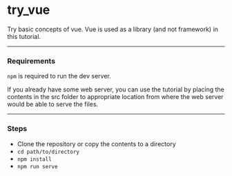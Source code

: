 # try_vue

Try basic concepts of vue. 
Vue is used as a library (and not framework) in this tutorial.

---
### Requirements
`npm` is required to run the dev server. 

If you already have some web server, you can use the tutorial by placing the 
contents in the src folder to appropriate location from where the web server would
be able to serve the files.

---
### Steps
- Clone the repository or copy the contents to a directory
- `cd path/to/directory`
- `npm install`
- `npm run serve`

